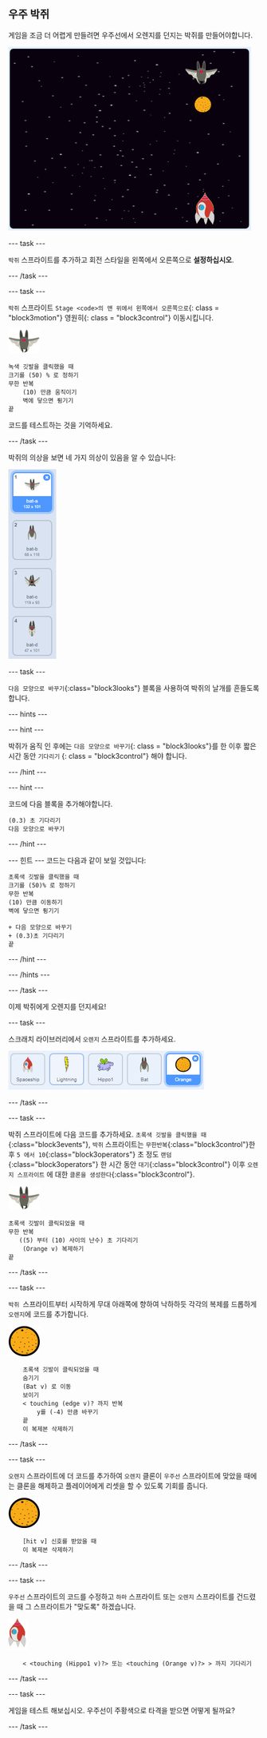 ## 우주 박쥐

게임을 조금 더 어렵게 만들려면 우주선에서 오렌지를 던지는 박쥐를 만들어야합니다.

![우주선에서 오렌지를 던지는 박쥐](images/bat-oranges.png)

\--- task \---

`박쥐` 스프라이트를 추가하고 회전 스타일을 왼쪽에서 오른쪽으로 **설정하십시오**.

\--- /task \---

\--- task \---

`박쥐` 스프라이트 `Stage <code>의 맨 위에서 왼쪽에서 오른쪽으로`{: class = "block3motion"} 영원히</code>{: class = "block3control"} 이동시킵니다.

![박쥐 스프 라이트](images/bat-sprite.png)

```blocks3
녹색 깃발을 클릭했을 때
크기를 (50) % 로 정하기
무한 반복
    (10) 만큼 움직이기
    벽에 닿으면 튕기기
끝
```

코드를 테스트하는 것을 기억하세요.

\--- /task \---

박쥐의 의상을 보면 네 가지 의상이 있음을 알 수 있습니다:

![스크린샷](images/invaders-bat-costume.png)

\--- task \---

`다음 모양으로 바꾸기`{:class="block3looks"} 블록을 사용하여 박쥐의 날개를 흔들도록 합니다.

\--- hints \---

\--- hint \---

박쥐가 움직 인 후에는 `다음 모양으로 바꾸기`{: class = "block3looks"}를 한 이후 짧은 시간 동안 `기다리기` {: class = "block3control"} 해야 합니다.

\--- /hint \---

\--- hint \---

코드에 다음 블록을 추가해야합니다.

```blocks3
(0.3) 초 기다리기
다음 모양으로 바꾸기
```

\--- /hint \---

\--- 힌트 \--- 코드는 다음과 같이 보일 것입니다:

```blocks3
초록색 깃발을 클릭했을 때
크기를 (50)% 로 정하기
무한 반복
(10) 만큼 이동하기
벽에 닿으면 튕기기

+ 다음 모양으로 바꾸기
+ (0.3)초 기다리기
끝
```

\--- /hint \---

\--- /hints \---

\--- /task \---

이제 박쥐에게 오렌지를 던지세요!

\--- task \---

스크래치 라이브러리에서 `오렌지` 스프라이트를 추가하세요.

![스크린샷](images/invaders-orange.png)

\--- /task \---

\--- task \---

박쥐 스프라이트에 다음 코드를 추가하세요. `초록색 깃발을 클릭했을 때`{:class="block3events"}, `박쥐` 스프라이트는 `무한반복`{:class="block3control"}한 후 `5 에서 10`{:class="block3operators"} 초 정도 `랜덤`{:class="block3operators"} 한 시간 동안 `대기`{:class="block3control"} 이후 `오렌지 스프라이트` 에 대한 `클론을 생성한다`{:class="block3control"}.

![박쥐 스프라이트](images/bat-sprite.png)

```blocks3
초록색 깃발이 클릭되었을 때
무한 반복
   ((5) 부터 (10) 사이의 난수) 초 기다리기
    (Orange v) 복제하기
끝
```

\--- /task \---

\--- task \---

`박쥐 `스프라이트부터 시작하게 무대 아래쪽에 향하여 낙하하듯 각각의 복제를 드롭하게 `오렌지`에 코드를 추가합니다.

![오렌지 스프라이트](images/orange-sprite.png)

```blocks3
    초록색 깃발이 클릭되었을 때
    숨기기
    (Bat v) 로 이동
    보이기
    < touching (edge v)? 까지 반복
        y를 (-4) 만큼 바꾸기
    끝
    이 복제본 삭제하기
```

\--- /task \---

\--- task \---

`오렌지` 스프라이트에 더 코드를 추가하여 `오렌지` 클론이 `우주선` 스프라이트에 맞았을 때에는 클론을 해제하고 플레이어에게 리셋을 할 수 있도록 기회를 줍니다. 

![오렌지 스프라이트](images/orange-sprite.png)

```blocks3
    [hit v] 신호를 받았을 때
    이 복제본 삭제하기
```

\--- /task \---

\--- task \---

`우주선` 스프라이트의 코드를 수정하고 `하마` 스프라이트 또는 `오렌지` 스프라이트를 건드렸을 때 그 스프라이트가 "맞도록" 하겠습니다. 

![로켓 스프라이트](images/rocket-sprite.png)

```blocks3
    < <touching (Hippo1 v)?> 또는 <touching (Orange v)?> > 까지 기다리기
```

\--- /task \---

\--- task \---

게임을 테스트 해보십시오. 우주선이 주황색으로 타격을 받으면 어떻게 될까요?

\--- /task \---